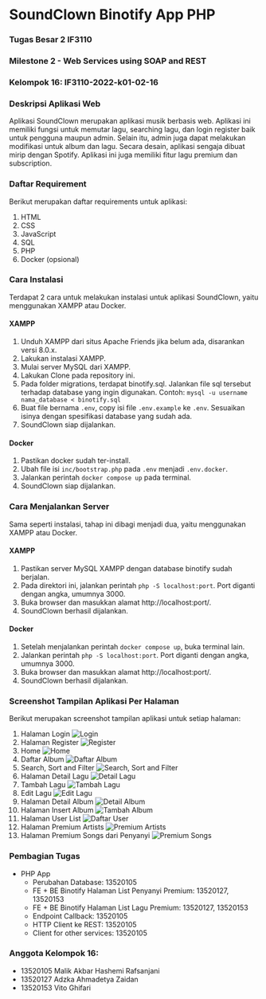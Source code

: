 # SoundClown Binotify App PHP
### Tugas Besar 2 IF3110
### Milestone 2 -  Web Services using SOAP and REST
### Kelompok 16: IF3110-2022-k01-02-16

### Deskripsi Aplikasi Web

Aplikasi SoundClown merupakan aplikasi musik berbasis web. Aplikasi ini memiliki fungsi untuk memutar lagu, searching lagu, dan login register baik untuk pengguna maupun admin. Selain itu, admin juga dapat melakukan modifikasi untuk album dan lagu. Secara desain, aplikasi sengaja dibuat mirip dengan Spotify. Aplikasi ini juga memiliki fitur lagu premium dan subscription.

### Daftar Requirement
Berikut merupakan daftar requirements untuk aplikasi:
1. HTML
2. CSS
3. JavaScript
4. SQL
5. PHP
6. Docker (opsional)

### Cara Instalasi

Terdapat 2 cara untuk melakukan instalasi untuk aplikasi SoundClown, yaitu menggunakan XAMPP atau Docker.

#### XAMPP
1. Unduh XAMPP dari situs Apache Friends jika belum ada, disarankan versi 8.0.x.
2. Lakukan instalasi XAMPP.
4. Mulai server MySQL dari XAMPP.
3. Lakukan Clone pada repository ini.
5. Pada folder migrations, terdapat binotify.sql. Jalankan file sql tersebut terhadap database yang ingin digunakan. Contoh:
`mysql -u username nama_database < binotify.sql`
6. Buat file bernama `.env`, copy isi file `.env.example` ke `.env`. Sesuaikan isinya dengan spesifikasi database yang sudah ada.
7. SoundClown siap dijalankan.

#### Docker
1. Pastikan docker sudah ter-install.
3. Ubah file isi `inc/bootstrap.php` pada `.env` menjadi `.env.docker`.
2. Jalankan perintah `docker compose up` pada terminal.
4. SoundClown siap dijalankan.

### Cara Menjalankan Server
Sama seperti instalasi, tahap ini dibagi menjadi dua, yaitu menggunakan XAMPP atau Docker.

#### XAMPP
1. Pastikan server MySQL XAMPP dengan database binotify sudah berjalan.
2. Pada direktori ini, jalankan perintah `php -S localhost:port`. Port diganti dengan angka, umumnya 3000.
3. Buka browser dan masukkan alamat http://localhost:port/.
4. SoundClown berhasil dijalankan.

#### Docker
1. Setelah menjalankan perintah `docker compose up`, buka terminal lain.
2. Jalankan perintah `php -S localhost:port`. Port diganti dengan angka, umumnya 3000.
3. Buka browser dan masukkan alamat http://localhost:port/.
4. SoundClown berhasil dijalankan.


### Screenshot Tampilan Aplikasi Per Halaman
Berikut merupakan screenshot tampilan aplikasi untuk setiap halaman:
1. Halaman Login
![Login](docs/imgs/login.png)
2. Halaman Register
![Register](docs/imgs/register.png)
3. Home
![Home](docs/imgs/home.png)
4. Daftar Album
![Daftar Album](docs/imgs/daftaralbum.png)
5. Search, Sort and Filter
![Search, Sort and Filter](docs/imgs/search.png)
6. Halaman Detail Lagu
![Detail Lagu](docs/imgs/detaillagu.png)
7. Tambah Lagu
![Tambah Lagu](docs/imgs/insertsong.png)
8. Edit Lagu
![Edit Lagu](docs/imgs/editlagu.png)
9. Halaman Detail Album
![Detail Album](docs/imgs/detailalbum.png)
10. Halaman Insert Album
![Tambah Album](docs/imgs/insertalbum.png)
11. Halaman User List
![Daftar User](docs/imgs/userlist.png)
12. Halaman Premium Artists
![Premium Artists](docs/imgs/premiumartists.png)
13. Halaman Premium Songs dari Penyanyi
![Premium Songs](docs/imgs/premiumsongs.png)

### Pembagian Tugas
- PHP App
    - Perubahan Database: 13520105
    - FE + BE Binotify Halaman List Penyanyi Premium: 13520127, 13520153
    - FE + BE Binotify Halaman List Lagu Premium: 13520127, 13520153
    - Endpoint Callback: 13520105
    - HTTP Client ke REST: 13520105
    - Client for other services: 13520105

### Anggota Kelompok 16:
- 13520105 Malik Akbar Hashemi Rafsanjani
- 13520127 Adzka Ahmadetya Zaidan
- 13520153 Vito Ghifari